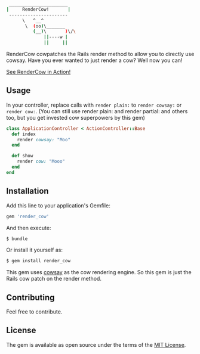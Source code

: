 ```bash
 ______________________ 
|     RenderCow!       |
 ---------------------- 
      \   ^__^
       \  (oo)\_______
          (__)\       )\/\
              ||----w |
              ||     ||

```
RenderCow cowpatches the Rails render method to allow you to directly use cowsay. 
Have you ever wanted to just render a cow?
Well now you can!

[See RenderCow in Action!](https://wasurechatta.com/moo?moo=RenderCow%20in%20action!)

## Usage

In your controller, replace calls with `render plain:` to `render cowsay:` or `render cow:`.
(You can still use render plain: and render partial: and others too, but you get invested cow superpowers by this gem)


```ruby
class ApplicationController < ActionController::Base
  def index
    render cowsay: "Moo"
  end

  def show
    render cow: "Mooo"
  end
end
```

## Installation
Add this line to your application's Gemfile:

```ruby
gem 'render_cow'
```

And then execute:
```bash
$ bundle
```

Or install it yourself as:
```bash
$ gem install render_cow
```

This gem uses [cowsay](https://rubygems.org/gems/cowsay) as the cow rendering engine. 
So this gem is just the Rails cow patch on the render method. 

## Contributing
Feel free to contribute. 

## License
The gem is available as open source under the terms of the [MIT License](https://opensource.org/licenses/MIT).
